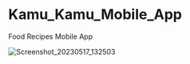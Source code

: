 # Kamu_Kamu_Mobile_App
Food Recipes Mobile App

![Screenshot_20230517_132503](https://github.com/IT21244452/Kamu_Kamu_Mobile_App/assets/99301219/3a90a1a8-f755-4e92-a47e-651294c0fe6a)
